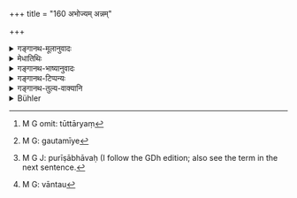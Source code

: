 +++
title = "160 अभोज्यम् अन्नम्"

+++

<details><summary>गङ्गानथ-मूलानुवादः</summary>

If one desires his own purity, he should not eat improper food; when eaten unintentionally, it should be thrown out, or speedily atoned for by means of purifications.—(160)
</details>

<details><summary>मेधातिथिः</summary>

आद्यो ऽर्धः श्लोको ऽनुवादः । **अज्ञातभुक्त**शुद्ध्यर्थम् इत्य् एतद् विधीयते । समन्तरं **तूत्तार्यं**[^२५२] वमितव्यम् इत्य् अर्थः । क्षिप्रं वा **शोधनैः** प्रायश्चित्तैः **सोध्यम्** । 


[^२५२]:
     M G omit: tūttāryaṃ

- <u>अन्ये तु</u> शोधनानि हरीतक्यादीनि रेचनान्य् आहुः, गौतमीयं[^२५३] चेदम् उदाहरन्ति- "अभोज्यभोजने निष्पुरीषीभावः"[^२५४] (ग्ध् २३.२३) इति । 


[^२५४]:
     M G J: purīṣābhāvaḥ (I follow the GDh edition; also see the term in the next sentence.


[^२५३]:
     M G: gautamīye

- <u>तद् एतद्</u> असाधकम् । उपवासेनापि निष्पुरीषत्वोपपत्तेः । तस्माद् अवान्तौ[^२५५] यथाश्रुतप्रायश्चित्तम् एव वेदितव्यम् ॥ ११.१६० ॥


[^२५५]:
     M G: vāntau
</details>

<details><summary>गङ्गानथ-भाष्यानुवादः</summary>

The first half of the verse is purely reiterative; as what the verse lays down is the expiation for the unintentional eating of improper food

The meaning is that the food should be immediately vomited. Or ‘*it should be atoned, for by means of purifications*’ —*i.e*., expiations.

Others explain ‘*purifications*’ as standing for the *Harītakī* and such other purgatives; and they quote, in their support, the following from Gautama (23.23)—‘For eating improper food, the bowels should be cleared of all refuse.’

This passage, however, does not support the said interpretation; as even fasting would *clear the bowels of all ref use*.

Hence the meaning must be that in the event of the man not vomiting the food, he should perform the prescribed expiations.—(160)
</details>

<details><summary>गङ्गानथ-टिप्पन्यः</summary>

‘*Śodhanaiḥ*.’—‘Penances’ (Medhātithi, Govindarāja, Kullūka and Rāghavānanda);—‘purgative decoctions’ (‘others’ in Medhātithi, Nārāyaṇa and Nandana).

This verse is quoted in *Smṛtitattva* (p. 548);—and in
*Prayaścittaviveka* (p. 342).
</details>

<details><summary>गङ्गानथ-तुल्य-वाक्यानि</summary>

*Gautama* (23.26).—‘If he has eaten forbidden food,—he must throw it up
and eat clarified butter.’
</details>

<details><summary>Bühler</summary>

161	He who desires to be pure, must not eat forbidden food, and must vomit up such as he has eaten unintentionally, or quickly atone for it by (various) means of purification.
</details>
